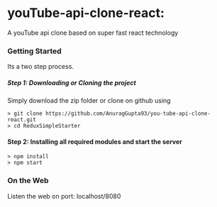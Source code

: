 # youTube-api-clone-react:

A youTube api clone based on super fast react technology

### Getting Started

Its a two step process.

##### Step 1: Downloading or Cloning the project

Simply download the zip folder or clone on github using
```
> git clone https://github.com/AnuragGupta93/you-tube-api-clone-react.git
> cd ReduxSimpleStarter 
```

#### Step 2: Installing all required modules and start the server
```
> npm install
> npm start
```

### On the Web

Listen the web on port: localhost/8080

